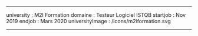 ---

university : M2I Formation
domaine : Testeur Logiciel ISTQB
startjob : Nov 2019
endjob : Mars 2020
universityImage : /icons/m2iformation.svg

---
